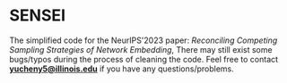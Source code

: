# SENSEI
 The simplified code for the NeurIPS'2023 paper: *Reconciling Competing Sampling Strategies of Network Embedding*, There may still exist some bugs/typos during the process of cleaning the code. Feel free to contact **yucheny5@illinois.edu** if you have any questions/problems.
 